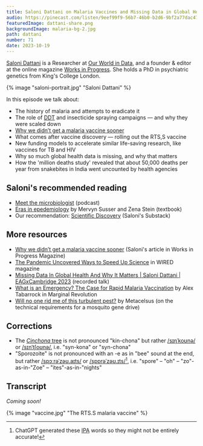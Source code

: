 ```yaml
---
title: Saloni Dattani on Malaria Vaccines and Missing Data in Global Health
audio: https://pinecast.com/listen/9eef99f9-56b7-46b0-b2d6-9bf2a77dac47.mp3
featuredImage: dattani-share.png
backgroundImage: malaria-bg-2.jpg
path: dattani
number: 71
date: 2023-10-19
---
```


[Saloni Dattani](https://twitter.com/salonium) is a Researcher at [Our World in Data](https://ourworldindata.org/), and a founder & editor at the online magazine [Works in Progress](https://worksinprogress.co/). She holds a PhD in psychiatric genetics from King's College London.

{% image "saloni-portrait.jpg" "Saloni Dattani" %}

In this episode we talk about:

* The history of malaria and attempts to eradicate it
* The role of [DDT](https://en.wikipedia.org/wiki/DDT#History) and insecticide spraying campaigns — and why they were scaled down
* [Why we didn’t get a malaria vaccine sooner](https://worksinprogress.co/issue/why-we-didnt-get-a-malaria-vaccine-sooner)
* What comes after vaccine discovery — rolling out the RTS,S vaccine
* New funding models to accelerate similar life-saving research, like vaccines for TB and HIV
* Why so much global health data is missing, and why that matters
* How the 'million deaths study' revealed that about 50,000 deaths per year from snakebites in India went uncounted by health agencies

## Saloni's recommended reading

* [Meet the microbiologist](https://asm.org/Podcasts/MTM) (podcast)
* [Eras in epedemiology](https://www.amazon.co.uk/Eras-Epidemiology-Evolution-Mervyn-Susser/dp/0195300661) by Mervyn Susser and Zena Stein (textbook)
* Our recommendation: [Scientific Discovery](https://www.scientificdiscovery.dev/) (Saloni's Substack)

## More resources

* [Why we didn’t get a malaria vaccine sooner](https://worksinprogress.co/issue/why-we-didnt-get-a-malaria-vaccine-sooner) (Saloni's article in Works in Progress Magazine)
* [The Pandemic Uncovered Ways to Speed Up Science](https://www.wired.com/story/covid-19-open-science-public-health-data/) in WIRED magazine
* [Missing Data In Global Health And Why It Matters | Saloni Dattani | EAGxCambridge 2023](https://www.youtube.com/watch?v=Ikx53I77NI8) (recorded talk)
* [What is an Emergency? The Case for Rapid Malaria Vaccination](https://marginalrevolution.com/marginalrevolution/2023/10/what-is-an-emergency-the-case-of-rapid-malaria-vaccination.html) by Alex Tabarrock in Marginal Revolution
* [Will no one rid me of this turbulent pest?](https://www.lesswrong.com/posts/gjs3q83hA4giubaAw/will-no-one-rid-me-of-this-turbulent-pest) by Metacelsus (on the technical requirements for a mosquito gene drive)
## Corrections

- The [*Cinchona* tree](https://en.wikipedia.org/wiki/Cinchona) is not pronounced "kin-chona" but rather [/sɪŋˈkoʊnə/](http://ipa-reader.xyz/?text=s%C9%AA%C5%8B%CB%88ko%CA%8An%C9%99) or [/sɪnˈtʃoʊnə/](http://ipa-reader.xyz/?text=s%C9%AAn%CB%88t%CA%83o%CA%8An%C9%99), i.e. "syn-kona" or "syn-chona"
- "Sporozoite" is not pronounced with an -e as in "bee" sound at the end, but rather [/spɔːrəˈzəʊ.aɪts/](/spɔːrəˈzəʊ.aɪts/) or [/spɒrəˈzəʊ.ɪts/](/spɒrəˈzəʊ.ɪts/)[^1], i.e. "spore" – "oh" – "zo"-as-in-"Zoe" – "ites"-as-in-"nights" 

[^1]: ChatGPT generated these [IPA](https://en.wikipedia.org/wiki/International_Phonetic_Alphabet) words so they might not be entirely accurate!

## Transcript

*Coming soon!*

{% image "vaccine.jpg" "The RTS.S malaria vaccine" %}